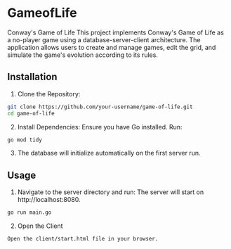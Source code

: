 # GameofLife
Conway's Game of Life
This project implements Conway's Game of Life as a no-player game using a database-server-client architecture. The application allows users to create and manage games, edit the grid, and simulate the game's evolution according to its rules.

## Installation
1. Clone the Repository:
```bash
git clone https://github.com/your-username/game-of-life.git
cd game-of-life
```
2. Install Dependencies: Ensure you have Go installed. Run:
```bash
go mod tidy
```
3. The database will initialize automatically on the first server run.

## Usage 

1. Navigate to the server directory and run: The server will start on http://localhost:8080.
```bash
go run main.go
```

2. Open the Client
```bash
Open the client/start.html file in your browser.
```